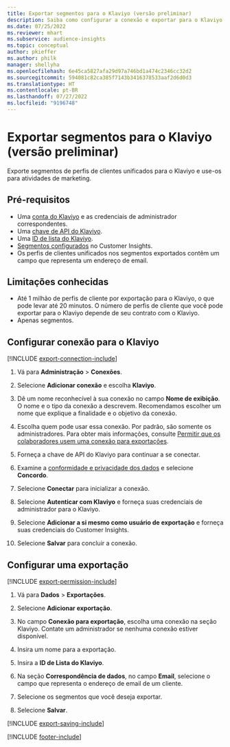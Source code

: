 ```yaml
---
title: Exportar segmentos para o Klaviyo (versão preliminar)
description: Saiba como configurar a conexão e exportar para o Klaviyo.
ms.date: 07/25/2022
ms.reviewer: mhart
ms.subservice: audience-insights
ms.topic: conceptual
author: pkieffer
ms.author: philk
manager: shellyha
ms.openlocfilehash: 6e45ca5827afa29d97a746bd1a474c2346cc32d2
ms.sourcegitcommit: 594081c82ca385f7143b3416378533aaf2d6d0d3
ms.translationtype: HT
ms.contentlocale: pt-BR
ms.lasthandoff: 07/27/2022
ms.locfileid: "9196748"
---
```

# <a name="export-segments-to-klaviyo-preview"></a>Exportar segmentos para o Klaviyo (versão preliminar)

Exporte segmentos de perfis de clientes unificados para o Klaviyo e use-os para atividades de marketing.

## <a name="prerequisites"></a>Pré-requisitos

- Uma [conta do Klaviyo](https://www.klaviyo.com/) e as credenciais de administrador correspondentes.
- Uma [chave de API do Klaviyo](https://help.klaviyo.com/hc/articles/115005062267-How-to-Manage-Your-Account-s-API-Keys).
- Uma [ID de lista do Klaviyo](https://help.klaviyo.com/hc/articles/115005078647-How-to-Find-a-List-ID).
- [Segmentos configurados](segments.md) no Customer Insights.
- Os perfis de clientes unificados nos segmentos exportados contêm um campo que representa um endereço de email.

## <a name="known-limitations"></a>Limitações conhecidas

- Até 1 milhão de perfis de cliente por exportação para o Klaviyo, o que pode levar até 20 minutos. O número de perfis de cliente que você pode exportar para o Klaviyo depende de seu contrato com o Klaviyo.
- Apenas segmentos.

## <a name="set-up-connection-to-klaviyo"></a>Configurar conexão para o Klaviyo

[!INCLUDE [export-connection-include](includes/export-connection-admn.md)]

1. Vá para **Administração** > **Conexões**.

1. Selecione **Adicionar conexão** e escolha **Klaviyo**.

1. Dê um nome reconhecível à sua conexão no campo **Nome de exibição**. O nome e o tipo da conexão a descrevem. Recomendamos escolher um nome que explique a finalidade e o objetivo da conexão.

1. Escolha quem pode usar essa conexão. Por padrão, são somente os administradores. Para obter mais informações, consulte [Permitir que os colaboradores usem uma conexão para exportações](connections.md#allow-contributors-to-use-a-connection-for-exports).

1. Forneça a chave de API do Klaviyo para continuar a se conectar.

1. Examine a [conformidade e privacidade dos dados](connections.md#data-privacy-and-compliance) e selecione **Concordo**.

1. Selecione **Conectar** para inicializar a conexão.

1. Selecione **Autenticar com Klaviyo** e forneça suas credenciais de administrador para o Klaviyo.

1. Selecione **Adicionar a si mesmo como usuário de exportação** e forneça suas credenciais do Customer Insights.

1. Selecione **Salvar** para concluir a conexão.

## <a name="configure-an-export"></a>Configurar uma exportação

[!INCLUDE [export-permission-include](includes/export-permission.md)]

1. Vá para **Dados** > **Exportações**.

1. Selecione **Adicionar exportação**.

1. No campo **Conexão para exportação**, escolha uma conexão na seção Klaviyo. Contate um administrador se nenhuma conexão estiver disponível.

1. Insira um nome para a exportação.

1. Insira a **ID de Lista do Klaviyo**.

1. Na seção **Correspondência de dados**, no campo **Email**, selecione o campo que representa o endereço de email de um cliente.

1. Selecione os segmentos que você deseja exportar.

1. Selecione **Salvar**.

[!INCLUDE [export-saving-include](includes/export-saving.md)]

[!INCLUDE [footer-include](includes/footer-banner.md)]
